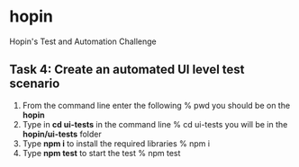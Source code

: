 # hopin
Hopin's Test and Automation Challenge

## Task 4: Create an automated UI level test scenario ##
1) From the command line enter the following
        % pwd
    you should be on the **hopin**
2) Type in **cd ui-tests** in the command line 
        % cd ui-tests
    you will be in the **hopin/ui-tests** folder
3) Type **npm i** to install the required libraries
        % npm i
4) Type **npm test** to start the test
        % npm test